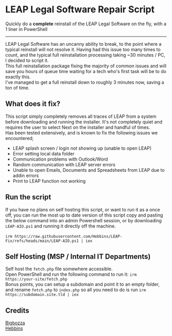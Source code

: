 # LEAP Legal Software Repair Script

Quickly do a **complete** reinstall of the LEAP Legal Software on the fly, with a 1 liner in PowerShell
<hr />
LEAP Legal Software has an uncanny ability to break, to the point where a typical reinstall will not resolve it. Having had this issue too many times to count, and the typical full reinstallation processing taking ~30 minutes / PC, I decided to script it.<br>
This full reinstallation package fixing the majority of common issues and will save you hours of queue time waiting for a tech who's first task will be to do exactly this.<br/>
I've managed to get a full reinstall down to roughly 3 minutes now, saving a ton of time.

## What does it fix?
This script simply completely removes all traces of LEAP from a system before downloading and running the installer. It's not completely quiet and requires the user to select Next on the installer and handful of times.<br>
Has been tested extensively, and is known to fix the following issues we encountered;
- LEAP splash screen / login not showing up (unable to open LEAP)
- Error setting local data folder
- Communication problems with Outlook/Word
- Random communication with LEAP server errors
- Unable to open Emails, Documents and Spreadsheets from LEAP due to addin errors
- Print to LEAP function not working

## Run the script
If you have no plans on self hosting this script, or want to run it as a once off, you can run the most up to date version of this script copy and pasting the below command into an admin Powershell session, or by downloading ```LEAP-AIO.ps1``` and running it directly off the machine.<br/><br/>
```irm https://raw.githubusercontent.com/Hebbins/LEAP-Fix/refs/heads/main/LEAP-AIO.ps1 | iex```

## Self Hosting (MSP / Internal IT Departments)
Self host the `fetch.php` file somewhere accessible.<br/>
Open PowerShell and run the following command to run it: ```irm https://your-site/fetch.php```<br/>
Bonus points, you can setup a subdomain and point it to an empty folder, and rename `fetch.php` to ```index.php``` so all you need to do is run ```irm https://subdomain.site.tld | iex```


## Credits
[Bigbozza](https://github.com/bigbozza)<br>
[Hebbins](https://github.com/hebbins)
